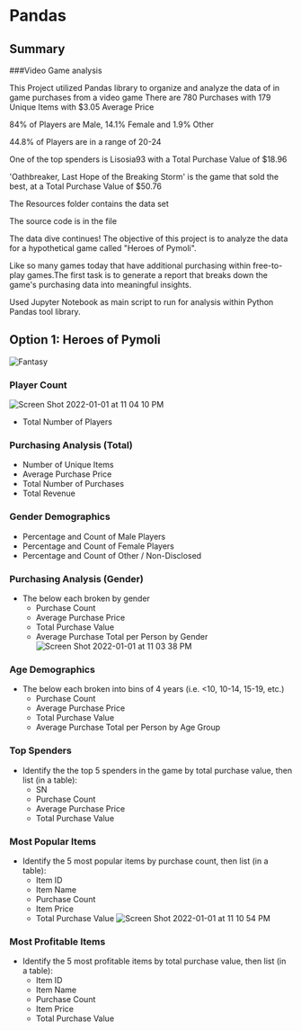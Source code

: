 # Pandas

## Summary 
###Video Game analysis

This Project utilized Pandas library to organize and analyze the data of in game purchases from a video game
There are 780 Purchases with 179 Unique Items with $3.05 Average Price

84% of Players are Male, 14.1% Female and 1.9% Other

44.8% of Players are in a range of 20-24

One of the top spenders is Lisosia93 with a Total Purchase Value of $18.96

'Oathbreaker, Last Hope of the Breaking Storm' is the game that sold the best, at a Total Purchase Value of $50.76

The Resources folder contains the data set

The source code is in the file 


The data dive continues!
The objective of this project is to analyze the data for a hypothetical  game called "Heroes of Pymoli".

Like so many games today that have additional purchasing within free-to-play games.The first task is to generate a report that breaks down the game's purchasing data into meaningful insights.



Used Jupyter Notebook as main script to run for analysis within Python Pandas tool library.


## Option 1: Heroes of Pymoli

![Fantasy](Images/Fantasy.png)


### Player Count
![Screen Shot 2022-01-01 at 11 04 10 PM](https://user-images.githubusercontent.com/33403205/149123378-94a933ca-379d-4bf5-bfc9-194d6d634ca7.png)

* Total Number of Players

### Purchasing Analysis (Total)

* Number of Unique Items
* Average Purchase Price
* Total Number of Purchases
* Total Revenue

### Gender Demographics

* Percentage and Count of Male Players
* Percentage and Count of Female Players
* Percentage and Count of Other / Non-Disclosed

### Purchasing Analysis (Gender)

* The below each broken by gender
  * Purchase Count
  * Average Purchase Price
  * Total Purchase Value
  * Average Purchase Total per Person by Gender
![Screen Shot 2022-01-01 at 11 03 38 PM](https://user-images.githubusercontent.com/33403205/149123425-83f64d95-0c34-4ffc-b976-31532d2abed5.png)

### Age Demographics

* The below each broken into bins of 4 years (i.e. &lt;10, 10-14, 15-19, etc.)
  * Purchase Count
  * Average Purchase Price
  * Total Purchase Value
  * Average Purchase Total per Person by Age Group

### Top Spenders

* Identify the the top 5 spenders in the game by total purchase value, then list (in a table):
  * SN
  * Purchase Count
  * Average Purchase Price
  * Total Purchase Value

### Most Popular Items

* Identify the 5 most popular items by purchase count, then list (in a table):
  * Item ID
  * Item Name
  * Purchase Count
  * Item Price
  * Total Purchase Value
![Screen Shot 2022-01-01 at 11 10 54 PM](https://user-images.githubusercontent.com/33403205/149123289-57c5ab33-2a56-46b4-84ee-deff9287f2c2.png)

### Most Profitable Items

* Identify the 5 most profitable items by total purchase value, then list (in a table):
  * Item ID
  * Item Name
  * Purchase Count
  * Item Price
  * Total Purchase Value




